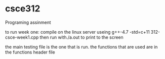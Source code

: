 csce312
=======

Programing assinment


to run week one:
compile on the linux server useing g++-4.7 -std=c+11 312-csce-week1.cpp
then run with./a.out to print to the screen

the main testing file is the one that is run. the functions that are used are in the functions header file
